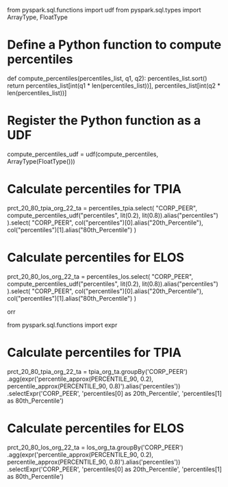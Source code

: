 from pyspark.sql.functions import udf
from pyspark.sql.types import ArrayType, FloatType

# Define a Python function to compute percentiles
def compute_percentiles(percentiles_list, q1, q2):
    percentiles_list.sort()
    return percentiles_list[int(q1 * len(percentiles_list))], percentiles_list[int(q2 * len(percentiles_list))]

# Register the Python function as a UDF
compute_percentiles_udf = udf(compute_percentiles, ArrayType(FloatType()))

# Calculate percentiles for TPIA
prct_20_80_tpia_org_22_ta = percentiles_tpia.select(
    "CORP_PEER",
    compute_percentiles_udf("percentiles", lit(0.2), lit(0.8)).alias("percentiles")
).select(
    "CORP_PEER",
    col("percentiles")[0].alias("20th_Percentile"),
    col("percentiles")[1].alias("80th_Percentile")
)

# Calculate percentiles for ELOS
prct_20_80_los_org_22_ta = percentiles_los.select(
    "CORP_PEER",
    compute_percentiles_udf("percentiles", lit(0.2), lit(0.8)).alias("percentiles")
).select(
    "CORP_PEER",
    col("percentiles")[0].alias("20th_Percentile"),
    col("percentiles")[1].alias("80th_Percentile")
)



orr


from pyspark.sql.functions import expr

# Calculate percentiles for TPIA
prct_20_80_tpia_org_22_ta = tpia_org_ta.groupBy('CORP_PEER') \
    .agg(expr('percentile_approx(PERCENTILE_90, 0.2), percentile_approx(PERCENTILE_90, 0.8)').alias('percentiles')) \
    .selectExpr('CORP_PEER', 'percentiles[0] as 20th_Percentile', 'percentiles[1] as 80th_Percentile')

# Calculate percentiles for ELOS
prct_20_80_los_org_22_ta = los_org_ta.groupBy('CORP_PEER') \
    .agg(expr('percentile_approx(PERCENTILE_90, 0.2), percentile_approx(PERCENTILE_90, 0.8)').alias('percentiles')) \
    .selectExpr('CORP_PEER', 'percentiles[0] as 20th_Percentile', 'percentiles[1] as 80th_Percentile')
